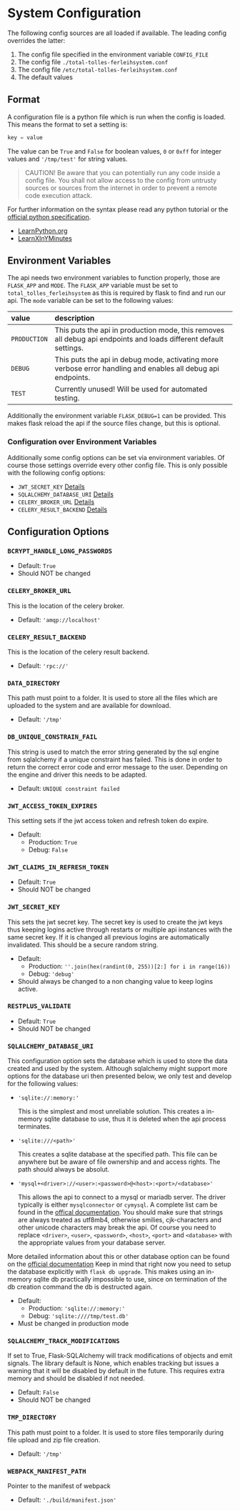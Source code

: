 # System Configuration

The following config sources are all loaded if available. The leading config overrides the latter:

  1. The config file specified in the environment variable `CONFIG_FILE`
  2. The config file `./total-tolles-ferleihsystem.conf`
  3. The config file `/etc/total-tolles-ferleihsystem.conf`
  4. The default values

## Format

A configuration file is a python file which is run when the config is loaded.
This means the format to set a setting is:
```python
key = value
```
The value can be `True` and `False` for boolean values, `0` or `0xff` for integer values and `'/tmp/test'` for string values.

> CAUTION! Be aware that you can potentially run any code inside a config file.
> You shall not allow access to the config from untrusty sources or sources from the internet in order to prevent a remote code execution attack.

For further information on the syntax please read any python tutorial or the [official python specification](https://docs.python.org/3/).

  - [LearnPython.org](https://www.learnpython.org/)
  - [LearnXInYMinutes](https://learnxinyminutes.com/docs/python3/)


## Environment Variables

The api needs two environment variables to function properly, those are `FLASK_APP` and `MODE`.
The `FLASK_APP` variable must be set to `total_tolles_ferleihsystem` as this is required by flask to find and run our api.
The `mode` variable can be set to the following values:

| value        | description |
|:-------------|:------------|
| `PRODUCTION` | This puts the api in production mode, this removes all debug api endpoints and loads different default settings. |
| `DEBUG`      | This puts the api in debug mode, activating more verbose error handling and enables all debug api endpoints. |
| `TEST`       | Currently unused! Will be used for automated testing. |

Additionally the environment variable `FLASK_DEBUG=1` can be provided.
This makes flask reload the api if the source files change, but this is optional.


### Configuration over Environment Variables

Additionally some config options can be set via environment variables.
Of course those settings override every other config file.
This is only possible with the following config options:

  - `JWT_SECRET_KEY` [Details]()
  - `SQLALCHEMY_DATABASE_URI` [Details]()
  - `CELERY_BROKER_URL` [Details]()
  - `CELERY_RESULT_BACKEND` [Details]()



## Configuration Options

### `BCRYPT_HANDLE_LONG_PASSWORDS`

  - Default: `True`
  - Should NOT be changed


### `CELERY_BROKER_URL`

This is the location of the celery broker.

  - Default: `'amqp://localhost'`


### `CELERY_RESULT_BACKEND`

This is the location of the celery result backend.

  - Default: `'rpc://'`


### `DATA_DIRECTORY`

This path must point to a folder.
It is used to store all the files which are uploaded to the system and are available for download.

  - Default: `'/tmp'`


### `DB_UNIQUE_CONSTRAIN_FAIL`

This string is used to match the error string generated by the sql engine from sqlalchemy if a unique constraint has failed.
This is done in order to return the correct error code and error message to the user.
Depending on the engine and driver this needs to be adapted.

  - Default: `UNIQUE constraint failed`


### `JWT_ACCESS_TOKEN_EXPIRES`

This setting sets if the jwt access token and refresh token do expire.

  - Default:
    - Production: `True`
    - Debug: `False`


### `JWT_CLAIMS_IN_REFRESH_TOKEN`

  - Default: `True`
  - Should NOT be changed


### `JWT_SECRET_KEY`

This sets the jwt secret key.
The secret key is used to create the jwt keys thus keeping logins active through restarts or multiple api instances with the same secret key.
If it is changed all previous logins are automatically invalidated.
This should be a secure random string.

  - Default:
    - Production: `''.join(hex(randint(0, 255))[2:] for i in range(16))`
    - Debug: `'debug'`
  - Should always be changed to a non changing value to keep logins active.


### `RESTPLUS_VALIDATE`

  - Default: `True`
  - Should NOT be changed


### `SQLALCHEMY_DATABASE_URI`

This configuration option sets the database which is used to store the data created and used by the system.
Although sqlalchemy might support more options for the database uri then presented below, we only test and develop for the following values:

  - `'sqlite://:memory:'`

    This is the simplest and most unreliable solution.
    This creates a in-memory sqlite database to use, thus it is deleted when the api process terminates.

  - `'sqlite:///<path>'`

    This creates a sqlite database at the specified path.
    This file can be anywhere but be aware of file ownership and and access rights.
    The path should always be absolut.

  - `'mysql+<driver>://<user>:<password>@<host>:<port>/<database>'`

    This allows the api to connect to a mysql or mariadb server.
    The driver typically is either `mysqlconnector` or `cymysql`.
    A complete list cam be found in the [offical documentation](https://docs.sqlalchemy.org/en/13/dialects/mysql.html#dialect-mysql).
    You should make sure that strings are always treated as utf8mb4, otherwise smilies, cjk-characters and other unicode characters may break the api.
    Of course you need to replace `<driver>`, `<user>`, `<password>`, `<host>`, `<port>` and `<database>` with the appropriate values from your database server.

More detailed information about this or other database option can be found on the [official documentation](https://flask-sqlalchemy.palletsprojects.com/en/2.x/config/#connection-uri-format)
Keep in mind that right now you need to setup the database explicitly with `flask db upgrade`.
This makes using an in-memory sqlite db practically impossible to use, since on termination of the db creation command the db is destructed again.

  - Default:
    - Production: `'sqlite://:memory:'`
    - Debug: `'sqlite:////tmp/test.db'`
  - Must be changed in production mode


### `SQLALCHEMY_TRACK_MODIFICATIONS`

If set to True, Flask-SQLAlchemy will track modifications of objects and emit signals.
The library default is None, which enables tracking but issues a warning that it will be disabled by default in the future.
This requires extra memory and should be disabled if not needed.

  - Default: `False`
  - Should NOT be changed


### `TMP_DIRECTORY`

This path must point to a folder.
It is used to store files temporarily during file upload and zip file creation.

  - Default: `'/tmp'`


### `WEBPACK_MANIFEST_PATH`

Pointer to the manifest of webpack

  - Default: `'./build/manifest.json'`

